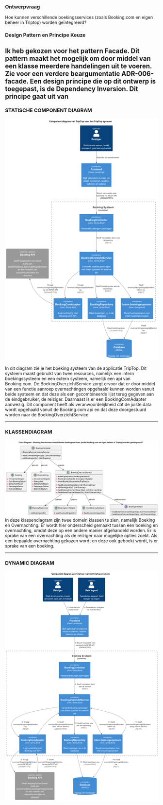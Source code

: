 
### Ontwerpvraag
Hoe kunnen verschillende boekingsservices (zoals Booking.com en eigen beheer in Triptop) worden geïntegreerd?

### Design Pattern en Principe Keuze
Ik heb gekozen voor het pattern Facade. Dit pattern maakt het mogelijk om door middel van een klasse meerdere handelingen uit te voeren. Zie voor een verdere beargumentatie ADR-006-facade.
Een design principe die op dit ontwerp is toegepast, is de Dependency Inversion.   Dit principe gaat uit van  
---



### STATISCHE COMPONENT DIAGRAM

![Component Diagram](component-diagram.png)

In dit diagram zie je het boeking systeem van de applicatie TripTop. Dit systeem maakt gebruikt van
twee resources, namelijk een intern boekingssysteem en een extern systeem, namelijk een api van Booking.com. De BoekingOverzichtService zorgt ervoor 
dat er door middel van een functie aanroep overnachtingen opgehaald kunnen worden vanuit beide systeem en dat deze  als een gecombineerde lijst terug gegeven aan de eindgebruiker, de reiziger. 
Daarnaast is er een BookingComAdapter aanwezig. Dit component heeft als veranwoordelijkheid dat de juiste data wordt opgehaald vanuit de Booking.com api en dat deze doorgestuurd worden naar de BoekingOverzichtService.


---

### KLASSENDIAGRAM
![](class-diagram.png)
In deze klassendiagram zijn twee domein klassen te zien, namelijk Boeking en Overnachting. Er wordt hier onderscheid gemaakt tussen een boeking en overnachting, omdat deze
op een andere manier afgehandeld worden. Er is sprake van een overnachting als de reiziger naar mogelijke opties zoekt. Als een bepaalde overnachting gekozen wordt en deze ook geboekt wordt, is er sprake van een boeking. 



    
---
### DYNAMIC DIAGRAM
![Dynamische component digram](dynamische-component-diagram.png)



